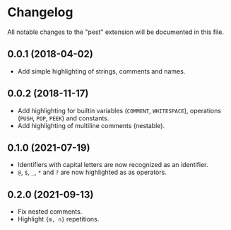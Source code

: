 # Changelog

All notable changes to the "pest" extension will be documented in this file.

## 0.0.1 (2018-04-02)

-   Add simple highlighting of strings, comments and names.

## 0.0.2 (2018-11-17)

-   Add highlighting for builtin variables (`COMMENT`, `WHITESPACE`), operations
    (`PUSH`, `POP`, `PEEK`) and constants.
-   Add highlighting of multiline comments (nestable).

## 0.1.0 (2021-07-19)

-   Identifiers with capital letters are now recognized as an identifier.
-   `@`, `$`, `_`, `*` and `?` are now highlighted as as operators.

## 0.2.0 (2021-09-13)

-   Fix nested comments.
-   Highlight `{m, n}` repetitions.
